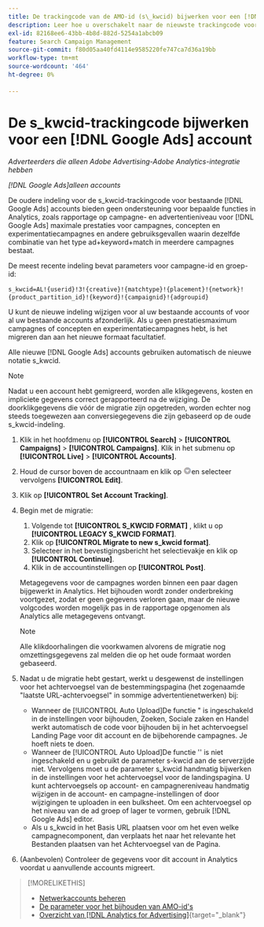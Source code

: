 ```yaml
---
title: De trackingcode van de AMO-id (s\_kwcid) bijwerken voor een [!DNL Google Ads] account
description: Leer hoe u overschakelt naar de nieuwste trackingcode voor AMO-id's voor een [!DNL Google Ads] account.
exl-id: 82168ee6-43bb-4b8d-882d-5254a1abcb09
feature: Search Campaign Management
source-git-commit: f80d05aa40fd4114e9585220fe747ca7d36a19bb
workflow-type: tm+mt
source-wordcount: '464'
ht-degree: 0%

---
```


# De s_kwcid-trackingcode bijwerken voor een [!DNL Google Ads] account

*Adverteerders die alleen Adobe Advertising-Adobe Analytics-integratie hebben*

*[!DNL Google Ads]alleen accounts*

De oudere indeling voor de s\_kwcid-trackingcode voor bestaande [!DNL Google Ads] accounts bieden geen ondersteuning voor bepaalde functies in Analytics, zoals rapportage op campagne- en advertentieniveau voor [!DNL Google Ads] maximale prestaties voor campagnes, concepten en experimentatiecampagnes en andere gebruiksgevallen waarin dezelfde combinatie van het type ad+keyword+match in meerdere campagnes bestaat.

De meest recente indeling bevat parameters voor campagne-id en groep-id:

```
s_kwcid=AL!{userid}!3!{creative}!{matchtype}!{placement}!{network}!{product_partition_id}!{keyword}!{campaignid}!{adgroupid}
```

U kunt de nieuwe indeling wijzigen voor al uw bestaande accounts of voor al uw bestaande accounts afzonderlijk. Als u geen prestatiesmaximum campagnes of concepten en experimentatiecampagnes hebt, is het migreren dan aan het nieuwe formaat facultatief.

Alle nieuwe [!DNL Google Ads] accounts gebruiken automatisch de nieuwe notatie s\_kwcid.

>[!NOTE]
>
>Nadat u een account hebt gemigreerd, worden alle klikgegevens, kosten en impliciete gegevens correct gerapporteerd na de wijziging. De doorklikgegevens die vóór de migratie zijn opgetreden, worden echter nog steeds toegewezen aan conversiegegevens die zijn gebaseerd op de oude s\_kwcid-indeling.

1. Klik in het hoofdmenu op **[!UICONTROL Search]** \> **[!UICONTROL Campaigns]** \> **[!UICONTROL Campaigns]**. Klik in het submenu op **[!UICONTROL Live]** \> **[!UICONTROL Accounts]**.
1. Houd de cursor boven de accountnaam en klik op ![pijlvervolgkeuzepictogram](/help/search-social-commerce/assets/arrow-dropdown-menu.png)en selecteer vervolgens **[!UICONTROL Edit]**.
1. Klik op **[!UICONTROL Set Account Tracking]**.
1. Begin met de migratie:

   1. Volgende tot **[!UICONTROL S_KWCID FORMAT]** , klikt u op **[!UICONTROL LEGACY S_KWCID FORMAT]**.
   1. Klik op **[!UICONTROL Migrate to new s_kwcid format]**.
   1. Selecteer in het bevestigingsbericht het selectievakje en klik op **[!UICONTROL Continue]**.
   1. Klik in de accountinstellingen op **[!UICONTROL Post]**.

   Metagegevens voor de campagnes worden binnen een paar dagen bijgewerkt in Analytics. Het bijhouden wordt zonder onderbreking voortgezet, zodat er geen gegevens verloren gaan, maar de nieuwe volgcodes worden mogelijk pas in de rapportage opgenomen als Analytics alle metagegevens ontvangt.

   >[!NOTE]
   >
   >Alle klikdoorhalingen die voorkwamen alvorens de migratie nog omzettingsgegevens zal melden die op het oude formaat worden gebaseerd.

1. Nadat u de migratie hebt gestart, werkt u desgewenst de instellingen voor het achtervoegsel van de bestemmingspagina (het zogenaamde &quot;laatste URL-achtervoegsel&quot; in sommige advertentienetwerken) bij:

   * Wanneer de [!UICONTROL Auto Upload]De functie &quot; is ingeschakeld in de instellingen voor bijhouden, Zoeken, Sociale zaken en Handel werkt automatisch de code voor bijhouden bij in het achtervoegsel Landing Page voor dit account en de bijbehorende campagnes. Je hoeft niets te doen.
   * Wanneer de [!UICONTROL Auto Upload]De functie &#39;&#39; is niet ingeschakeld en u gebruikt de parameter s-kwcid aan de serverzijde niet. Vervolgens moet u de parameter s\_kwcid handmatig bijwerken in de instellingen voor het achtervoegsel voor de landingspagina. U kunt achtervoegsels op account- en campagnereniveau handmatig wijzigen in de account- en campagne-instellingen of door wijzigingen te uploaden in een bulksheet. Om een achtervoegsel op het niveau van de ad groep of lager te vormen, gebruik [!DNL Google Ads] editor.
   * Als u s\_kwcid in het Basis URL plaatsen voor om het even welke campagnecomponent, dan verplaats het naar het relevante het Bestanden plaatsen van het Achtervoegsel van de Pagina.

1. (Aanbevolen) Controleer de gegevens voor dit account in Analytics voordat u aanvullende accounts migreert.

>[!MORELIKETHIS]
>
>* [Netwerkaccounts beheren](ad-network-account-manage.md)
>* [De parameter voor het bijhouden van AMO-id&#39;s](/help/search-social-commerce/tracking/skwcid-tracking-parameter.md)
>* [Overzicht van [!DNL Analytics for Advertising]](https://experienceleague.adobe.com/docs/advertising/integrations/home.html){target="_blank"}
